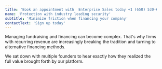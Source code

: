 ```yaml
---
title: 'Book an appointment with  Enterprise Sales today +1 (650) 530-6279'
name: 'Protection with industry leading security'
subtitle: 'Minimize friction when financing your company'
contactText: 'Sign up today'
---
```


Managing fundraising and financing can become complex. That's why firms with recurring revenue are increasingly breaking the tradition and turning to alternative financing methods.

We sat down with multiple founders to hear exactly how they realized the full value brought forth by our platform.

<br/><br/>
<br/>
